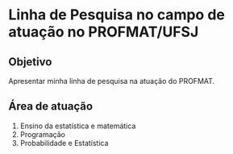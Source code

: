 # Linha de Pesquisa no campo de atuação no PROFMAT/UFSJ
## Objetivo
Apresentar minha linha de pesquisa na atuação do PROFMAT.
## Área de atuação
1. Ensino da estatística e matemática
2. Programação
3. Probabilidade e Estatística

